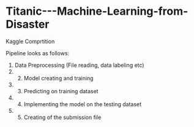 # Titanic---Machine-Learning-from-Disaster
Kaggle Comprtition

Pipeline looks as follows:
1. Data Preprocessing (File reading, data labeling etc) 
2. 2. Model creating and training 
3. 3. Predicting on training dataset 
4. 4. Implementing the model on the testing dataset 
5. 5. Creating of the submission file 
